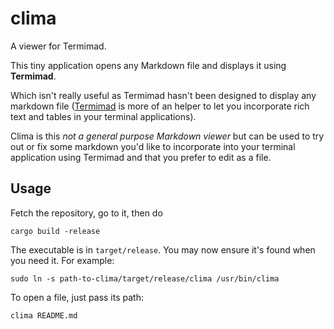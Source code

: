 # clima

A viewer for Termimad.

This tiny application opens any Markdown file and displays it using **Termimad**.

Which isn't really useful as Termimad hasn't been designed to display any markdown file ([Termimad](https://github.com/Canop/Termimad) is more of an helper to let you incorporate rich text and tables in your terminal applications).

Clima is this *not a general purpose Markdown viewer* but can be used  to try out or fix some markdown you'd like to incorporate into your terminal application using Termimad and that you prefer to edit as a file.

## Usage

Fetch the repository, go to it, then do

    cargo build -release

The executable is in `target/release`. You may now ensure it's found when you need it. For example:

    sudo ln -s path-to-clima/target/release/clima /usr/bin/clima

To open a file, just pass its path:

    clima README.md


